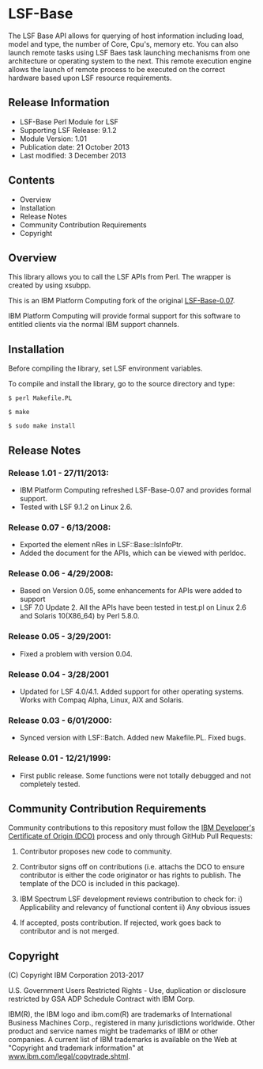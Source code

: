 # LSF-Base

The LSF Base API allows for querying of host information including load, model and type, the number of Core, Cpu's, memory etc.  You can also launch remote tasks using LSF Baes task launching mechanisms from one architecture or operating system to the next.  This remote execution engine allows the launch of remote process to be executed on the correct hardware based upon LSF resource requirements.

## Release Information

* LSF-Base Perl Module for LSF
* Supporting LSF Release: 9.1.2
* Module Version: 1.01
* Publication date: 21 October 2013
* Last modified: 3 December 2013

## Contents
 
* Overview
* Installation
* Release Notes
* Community Contribution Requirements
* Copyright

## Overview

This library allows you to call the LSF APIs from Perl. The wrapper is created by using xsubpp.

This is an IBM Platform Computing fork of the original [LSF-Base-0.07](http://search.cpan.org/~lsfisv/).

IBM Platform Computing will provide formal support for this software to entitled clients via the normal IBM support channels.

## Installation

Before compiling the library, set LSF environment variables.

To compile and install the library, go to the source directory and type:

`$ perl Makefile.PL`
  
`$ make`
  
`$ sudo make install`

## Release Notes

### Release 1.01 - 27/11/2013:
  * IBM Platform Computing refreshed LSF-Base-0.07 and provides formal support.
  * Tested with LSF 9.1.2 on Linux 2.6.

### Release 0.07 - 6/13/2008:
  * Exported the element nRes in LSF::Base::lsInfoPtr.
  * Added the document for the APIs, which can be viewed with perldoc.

### Release 0.06 - 4/29/2008:
  * Based on Version 0.05, some enhancements for APIs were added to support 
  * LSF 7.0 Update 2. All the APIs have been tested in test.pl on Linux 2.6 and Solaris 10(X86_64) by Perl 5.8.0.

### Release 0.05 - 3/29/2001:
  * Fixed a problem with version 0.04.

### Release 0.04 - 3/28/2001
  * Updated for LSF 4.0/4.1. Added support for other operating systems. Works with Compaq Alpha, Linux, AIX and Solaris. 

### Release 0.03 - 6/01/2000:
  * Synced version with LSF::Batch. Added new Makefile.PL. Fixed bugs.

### Release 0.01 - 12/21/1999:
  * First public release. Some functions were not totally debugged and not completely tested.

## Community Contribution Requirements

Community contributions to this repository must follow the [IBM Developer's Certificate of Origin (DCO)](https://github.com/IBMSpectrumComputing/perlAPI/blob/master/LSF-Base/IBMDCO.md) process and only through GitHub Pull Requests:

 1. Contributor proposes new code to community.

 2. Contributor signs off on contributions 
    (i.e. attachs the DCO to ensure contributor is either the code 
    originator or has rights to publish. The template of the DCO is included in
    this package).
 
 3. IBM Spectrum LSF development reviews contribution to check for:
    i)  Applicability and relevancy of functional content 
    ii) Any obvious issues

 4. If accepted, posts contribution. If rejected, work goes back to contributor and is not merged.


## Copyright

(C) Copyright IBM Corporation 2013-2017

U.S. Government Users Restricted Rights - Use, duplication or disclosure 
restricted by GSA ADP Schedule Contract with IBM Corp.

IBM(R), the IBM logo and ibm.com(R) are trademarks of International Business Machines Corp., 
registered in many jurisdictions worldwide. Other product and service names might be trademarks 
of IBM or other companies. A current list of IBM trademarks is available on the Web at 
"Copyright and trademark information" at www.ibm.com/legal/copytrade.shtml.

